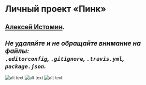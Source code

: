 # Личный проект «Пинк»

[Алексей Истомин](https://github.com/webistomin).
---

_Не удаляйте и не обращайте внимание на файлы:_<br>
_`.editorconfig`, `.gitignore`, `.travis.yml`, `package.json`._
---

![alt text](img/Pink-browser.jpg)
![alt text](img/Pink-iphones-3x-1.jpg)
![alt text](img/Pink-macbook-iphone-ipad.jpg)
